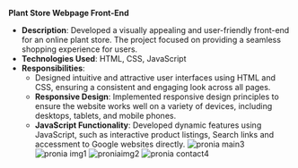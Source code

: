 **Plant Store Webpage Front-End**
- **Description**: Developed a visually appealing and user-friendly front-end for an online plant store. The project focused on providing a seamless shopping experience for users.
- **Technologies Used**: HTML, CSS, JavaScript
- **Responsibilities**:
  - Designed intuitive and attractive user interfaces using HTML and CSS, ensuring a consistent and engaging look across all pages.
  - **Responsive Design**: Implemented responsive design principles to ensure the website works well on a variety of devices, including desktops, tablets, and mobile phones.
  - **JavaScript Functionality**: Developed dynamic features using JavaScript, such as interactive product listings, Search links and accessment to Google websites directly.
![pronia main3](https://github.com/SanjanaVeeranna/Online-Plant-Store/assets/130735263/ea807a52-0e63-4d23-8063-0b808c16806e)
![pronia img1](https://github.com/SanjanaVeeranna/Online-Plant-Store/assets/130735263/e86ff562-1896-4c81-8013-41a3450c4bc0)
![proniaimg2](https://github.com/SanjanaVeeranna/Online-Plant-Store/assets/130735263/65609f16-141a-458b-9ca3-9abfad6917c9)
![pronia contact4](https://github.com/SanjanaVeeranna/Online-Plant-Store/assets/130735263/038e58e3-b499-4d99-a42d-8b38e8be24e2)
